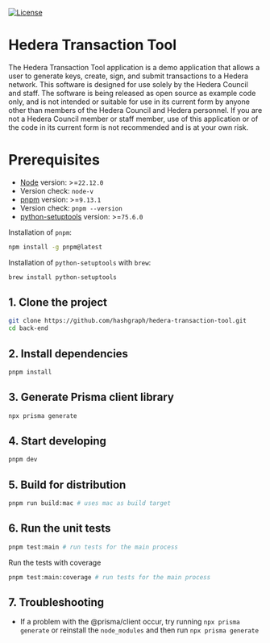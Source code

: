 [![License](https://img.shields.io/badge/License-Apache%202.0-blue.svg)](https://opensource.org/licenses/Apache-2.0)

# Hedera Transaction Tool

The Hedera Transaction Tool application is a demo application that allows a user to generate keys, create, sign, and submit transactions to a Hedera network. This software is designed for use solely by the Hedera Council and staff. The software is being released as open source as example code only, and is not intended or suitable for use in its current form by anyone other than members of the Hedera Council and Hedera personnel. If you are not a Hedera Council member or staff member, use of this application or of the code in its current form is not recommended
and is at your own risk.

# Prerequisites

- [Node](https://nodejs.org/en/download/package-manager) version: >=`22.12.0`
- Version check: `node-v`
- [pnpm](https://pnpm.io/installation) version: >=`9.13.1`
- Version check: `pnpm --version`
- [python-setuptools](https://pypi.org/project/setuptools) version: >=`75.6.0`

Installation of `pnpm`:

```bash
npm install -g pnpm@latest
```

Installation of `python-setuptools` with `brew`:

```bash
brew install python-setuptools
```

## 1. Clone the project

```bash
git clone https://github.com/hashgraph/hedera-transaction-tool.git
cd back-end
```

## 2. Install dependencies

```bash
pnpm install
```

## 3. Generate Prisma client library

```bash
npx prisma generate
```

## 4. Start developing

```bash
pnpm dev
```

## 5. Build for distribution

```bash
pnpm run build:mac # uses mac as build target
```

## 6. Run the unit tests

```bash
pnpm test:main # run tests for the main process
```

Run the tests with coverage

```bash
pnpm test:main:coverage # run tests for the main process
```

## 7. Troubleshooting

- If a problem with the @prisma/client occur, try running `npx prisma generate` or reinstall the `node_modules` and then run `npx prisma generate`
